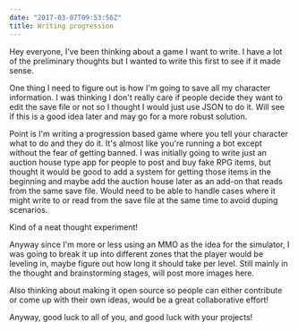 ```yaml
---
date: "2017-03-07T09:53:56Z"
title: Writing progression
---
```


Hey everyone, I've been thinking about a game I want to write.  I have a lot of the preliminary thoughts but I wanted to write this first to see if it made sense.

One thing I need to figure out is how I'm going to save all my character information.  I was thinking I don't really care if people decide they want to edit the save file or not so I thought I would just use JSON to do it.  Will see if this is a good idea later and may go for a more robust solution.

Point is I'm writing a progression based game where you tell your character what to do and they do it.  It's almost like you're running a bot except without the fear of getting banned.  I was initially going to write just an auction house type app for people to post and buy fake RPG items, but thought it would be good to add a system for getting those items in the beginning and maybe add the auction house later as an add-on that reads from the same save file.  Would need to be able to handle cases where it might write to or read from the save file at the same time to avoid duping scenarios.

Kind of a neat thought experiment!

Anyway since I'm more or less using an MMO as the idea for the simulator, I was going to break it up into different zones that the player would be leveling in, maybe figure out how long it should take per level.  Still mainly in the thought and brainstorming stages, will post more images here.

Also thinking about making it open source so people can either contribute or come up with their own ideas, would be a great collaborative effort!

Anyway, good luck to all of you, and good luck with your projects!